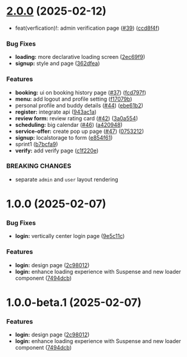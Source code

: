 # [2.0.0](https://github.com/tomorrowrich/buddyrental-frontend/compare/v1.0.0...v2.0.0) (2025-02-12)

- feat(verfication)!: admin verification page ([#39](https://github.com/tomorrowrich/buddyrental-frontend/issues/39)) ([ccd8f4f](https://github.com/tomorrowrich/buddyrental-frontend/commit/ccd8f4f800324e93c9aaf4a735aa2a5e2c05e7a8))

### Bug Fixes

- **loading:** more declarative loading screen ([2ec69f9](https://github.com/tomorrowrich/buddyrental-frontend/commit/2ec69f98f9b8b001d103f8084bc7f5b176edebfa))
- **signup:** style and page ([362dfea](https://github.com/tomorrowrich/buddyrental-frontend/commit/362dfea5eb256f278699990f6c19d061d9d6a3e1))

### Features

- **booking:** ui on booking history page ([#37](https://github.com/tomorrowrich/buddyrental-frontend/issues/37)) ([fcd797f](https://github.com/tomorrowrich/buddyrental-frontend/commit/fcd797fd611eb1312a1bbf6eef6dabd85020feaa))
- **menu:** add logout and profile setting ([f17079b](https://github.com/tomorrowrich/buddyrental-frontend/commit/f17079bbf8a1e22bc9c5c7edb0e98117f8ead108))
- personal profile and buddy details ([#44](https://github.com/tomorrowrich/buddyrental-frontend/issues/44)) ([ebe61b2](https://github.com/tomorrowrich/buddyrental-frontend/commit/ebe61b28cfd2ec87f78230c2c874af77173722b8))
- **register:** integrate api ([943ac1a](https://github.com/tomorrowrich/buddyrental-frontend/commit/943ac1aadc2cb327068ed37f0f54403b18a75464))
- **review form:** review rating card ([#42](https://github.com/tomorrowrich/buddyrental-frontend/issues/42)) ([3a0a554](https://github.com/tomorrowrich/buddyrental-frontend/commit/3a0a554e7dd6e433057ebc847ea35f460fc631c9))
- **scheduling:** big calendar ([#46](https://github.com/tomorrowrich/buddyrental-frontend/issues/46)) ([a420948](https://github.com/tomorrowrich/buddyrental-frontend/commit/a420948bc19f54411461082e482de939d911f040))
- **service-offer:** create pop up page ([#47](https://github.com/tomorrowrich/buddyrental-frontend/issues/47)) ([0753212](https://github.com/tomorrowrich/buddyrental-frontend/commit/07532124ffe5956f201fde47472dd5562b205e43))
- **signup:** localstorage to form ([e854f61](https://github.com/tomorrowrich/buddyrental-frontend/commit/e854f61d25194b629fb6e7e8508fc539ffc5b421))
- sprint1 ([b7bcfa9](https://github.com/tomorrowrich/buddyrental-frontend/commit/b7bcfa9655666c7c4d47d1fbf5a2cc4fbe65628b))
- **verify:** add verify page ([c1f220e](https://github.com/tomorrowrich/buddyrental-frontend/commit/c1f220e08994ae8a0fab40262866c25a2eefac3d))

### BREAKING CHANGES

- separate `admin` and `user` layout rendering

# 1.0.0 (2025-02-07)

### Bug Fixes

- **login:** vertically center login page ([9e5c11c](https://github.com/tomorrowrich/buddyrental-frontend/commit/9e5c11ce67195b21adae3f4e8273ac8b1fe8c68e))

### Features

- **login:** design page ([2c98012](https://github.com/tomorrowrich/buddyrental-frontend/commit/2c980129be30932f62ef312979bbcb426a969c54))
- **login:** enhance loading experience with Suspense and new loader component ([7494dcb](https://github.com/tomorrowrich/buddyrental-frontend/commit/7494dcb5536480e6976969e8fcddea714780070d))

# 1.0.0-beta.1 (2025-02-07)

### Features

- **login:** design page ([2c98012](https://github.com/tomorrowrich/buddyrental-frontend/commit/2c980129be30932f62ef312979bbcb426a969c54))
- **login:** enhance loading experience with Suspense and new loader component ([7494dcb](https://github.com/tomorrowrich/buddyrental-frontend/commit/7494dcb5536480e6976969e8fcddea714780070d))

